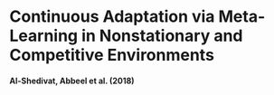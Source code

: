 # Continuous Adaptation via Meta-Learning in Nonstationary and Competitive Environments
#### Al-Shedivat, Abbeel et al. (2018)
